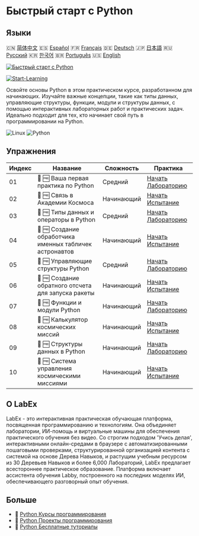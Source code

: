 # Быстрый старт с Python

## Языки

🇨🇳 [简体中文](README_zh.md) 🇪🇸 [Español](README_es.md) 🇫🇷 [Français](README_fr.md) 🇩🇪 [Deutsch](README_de.md) 🇯🇵 [日本語](README_ja.md) 🇷🇺 [Русский](README_ru.md) 🇰🇷 [한국어](README_ko.md) 🇧🇷 [Português](README_pt.md) 🇺🇸 [English](README.md) 

[![Быстрый старт с Python](https://cover-creator.labex.io/quick-start-with-python.png?lang=ru)](https://labex.io/ru/courses/quick-start-with-python)

[![Start-Learning](https://img.shields.io/badge/Start-Learning-whitesmoke?style=for-the-badge)](https://labex.io/ru/courses/quick-start-with-python)

Освойте основы Python в этом практическом курсе, разработанном для начинающих. Изучайте важные концепции, такие как типы данных, управляющие структуры, функции, модули и структуры данных, с помощью интерактивных лабораторных работ и практических задач. Идеально подходит для тех, кто начинает свой путь в программировании на Python.

![Linux](https://img.shields.io/badge/Linux-whitesmoke?style=for-the-badge&logo=linux)
![Python](https://img.shields.io/badge/Python-whitesmoke?style=for-the-badge&logo=python)


## Упражнения

|   Индекс | Название                                                | Сложность   | Практика                                                                                                                          |
|----------|---------------------------------------------------------|-------------|-----------------------------------------------------------------------------------------------------------------------------------|
|       01 | 📖 🆓 Ваша первая практика по Python                    | Средний     | <a target='_blank' href='https://labex.io/ru/tutorials/python-your-first-python-lab-270256'>Начать Лабораторию</a>                |
|       02 | 🎯 🆓 Связь в Академии Космоса                          | Начинающий  | <a target='_blank' href='https://labex.io/ru/tutorials/python-space-academy-communication-393069'>Начать Испытание</a>            |
|       03 | 📖 🆓 Типы данных и операторы в Python                  | Средний     | <a target='_blank' href='https://labex.io/ru/tutorials/python-python-data-types-and-operators-393077'>Начать Лабораторию</a>      |
|       04 | 🎯 🆓 Создание обработчика именных табличек астронавтов | Начинающий  | <a target='_blank' href='https://labex.io/ru/tutorials/python-create-an-astronaut-name-tag-processor-393083'>Начать Испытание</a> |
|       05 | 📖 🆓 Управляющие структуры Python                      | Средний     | <a target='_blank' href='https://labex.io/ru/tutorials/python-python-control-structures-393123'>Начать Лабораторию</a>            |
|       06 | 🎯 🆓 Создание обратного отсчета для запуска ракеты     | Начинающий  | <a target='_blank' href='https://labex.io/ru/tutorials/python-create-a-rocket-launch-countdown-393128'>Начать Испытание</a>       |
|       07 | 📖 🆓 Функции и модули Python                           | Начинающий  | <a target='_blank' href='https://labex.io/ru/tutorials/python-python-functions-and-modules-393141'>Начать Лабораторию</a>         |
|       08 | 🎯 🆓 Калькулятор космических миссий                    | Начинающий  | <a target='_blank' href='https://labex.io/ru/tutorials/python-space-mission-calculator-393156'>Начать Испытание</a>               |
|       09 | 📖 🆓 Структуры данных в Python                         | Начинающий  | <a target='_blank' href='https://labex.io/ru/tutorials/python-python-data-structures-393168'>Начать Лабораторию</a>               |
|       10 | 🎯 🆓 Система управления космическими миссиями          | Начинающий  | <a target='_blank' href='https://labex.io/ru/tutorials/python-space-mission-management-system-393176'>Начать Испытание</a>        |

## О LabEx

LabEx - это интерактивная практическая обучающая платформа, посвященная программированию и технологиям. Она объединяет лаборатории, ИИ-помощь и виртуальные машины для обеспечения практического обучения без видео. Со строгим подходом 'Учись делая', интерактивными онлайн-средами в браузере с автоматизированными пошаговыми проверками, структурированной организацией контента с системой на основе Дерева Навыков, и растущим учебным ресурсом из 30 Деревьев Навыков и более 6,000 Лабораторий, LabEx предлагает всестороннее практическое образование. Платформа включает ассистента обучения Labby, построенного на последних моделях ИИ, обеспечивающего разговорный опыт обучения.

## Больше

- 🔗 [Python Курсы программирования](https://github.com/labex-labs/awesome-programming-courses)
- 🔗 [Python Проекты программирования](https://github.com/labex-labs/awesome-programming-projects)
- 🔗 [Python Бесплатные туториалы](https://github.com/labex-labs/python-free-tutorials)

